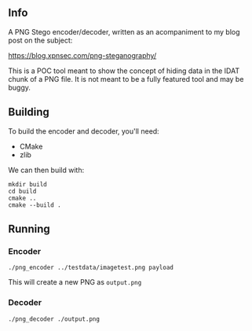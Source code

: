 ## Info

A PNG Stego encoder/decoder, written as an acompaniment to my blog post on the subject:

https://blog.xpnsec.com/png-steganography/

This is a POC tool meant to show the concept of hiding data in the IDAT chunk of a PNG file. It is not meant to be a fully featured tool and may be buggy.

## Building

To build the encoder and decoder, you'll need:

* CMake
* zlib

We can then build with:

```
mkdir build
cd build
cmake ..
cmake --build .
```

## Running

### Encoder

```
./png_encoder ../testdata/imagetest.png payload
```

This will create a new PNG as `output.png`

### Decoder

```
./png_decoder ./output.png
```